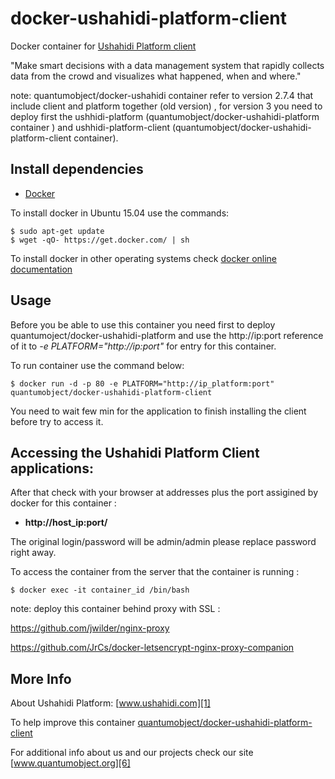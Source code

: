 # docker-ushahidi-platform-client

Docker container for [Ushahidi Platform client][3]

"Make smart decisions with a data management system that rapidly collects data from the crowd and visualizes what happened, when and where."

note: quantumobject/docker-ushahidi container  refer to version 2.7.4 that include client and platform together (old version) , for version 3 you need to deploy first the ushhidi-platform (quantumobject/docker-ushahidi-platform container ) and ushhidi-platform-client (quantumobject/docker-ushahidi-platform-client container). 

## Install dependencies

  - [Docker][2]

To install docker in Ubuntu 15.04 use the commands:

    $ sudo apt-get update
    $ wget -qO- https://get.docker.com/ | sh

 To install docker in other operating systems check [docker online documentation][4]

## Usage

Before you be able to use this container you need first to deploy quantumoject/docker-ushahidi-platform and use the http://ip:port reference of it to _-e PLATFORM="http://ip:port"_ for entry for this container. 

To run container use the command below:

    $ docker run -d -p 80 -e PLATFORM="http://ip_platform:port" quantumobject/docker-ushahidi-platform-client
  
You need to wait few min for the application to finish installing the client before try to access it.

## Accessing the Ushahidi Platform Client applications:

After that check with your browser at addresses plus the port assigined by docker for this container :

  - **http://host_ip:port/**

The original login/password will be admin/admin please replace password right away.  

To access the container from the server that the container is running :

    $ docker exec -it container_id /bin/bash
    
note: deploy this container behind proxy with SSL :

https://github.com/jwilder/nginx-proxy

https://github.com/JrCs/docker-letsencrypt-nginx-proxy-companion

## More Info

About Ushahidi Platform: [www.ushahidi.com][1]

To help improve this container [quantumobject/docker-ushahidi-platform-client][5]

For additional info about us and our projects check our site [www.quantumobject.org][6]

[1]:http://www.ushahidi.com/
[2]:https://www.docker.com
[3]:http://www.ushahidi.com/product/ushahidi/
[4]:http://docs.docker.com
[5]:https://github.com/QuantumObject/docker-ushahidi-platform-client
[6]:https://www.quantumobject.org/
